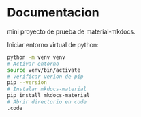 # Documentacion

mini proyecto de prueba de material-mkdocs.

Iniciar entorno virtual de python:

```bash
python -m venv venv 
# Activar entorno
source venv/bin/activate
# Verificar verion de pip
pip --version
# Instalar mkdocs-material
pip install mkdocs-material
# Abrir directorio en code
.code
```
